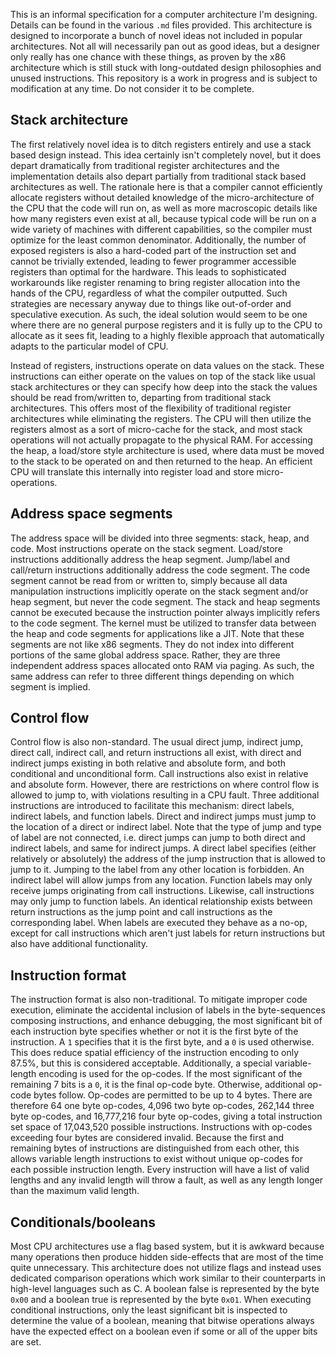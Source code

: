This is an informal specification for a computer architecture I'm designing. Details can be found in the various `.md` files provided. This architecture is designed to incorporate a bunch of novel ideas not included in popular architectures. Not all will necessarily pan out as good ideas, but a designer only really has one chance with these things, as proven by the x86 architecture which is still stuck with long-outdated design philosophies and unused instructions. This repository is a work in progress and is subject to modification at any time. Do not consider it to be complete.

## Stack architecture

The first relatively novel idea is to ditch registers entirely and use a stack based design instead. This idea certainly isn't completely novel, but it does depart dramatically from traditional register architectures and the implementation details also depart partially from traditional stack based architectures as well. The rationale here is that a compiler cannot efficiently allocate registers without detailed knowledge of the micro-architecture of the CPU that the code will run on, as well as more macroscopic details like how many registers even exist at all, because typical code will be run on a wide variety of machines with different capabilities, so the compiler must optimize for the least common denominator. Additionally, the number of exposed registers is also a hard-coded part of the instruction set and cannot be trivially extended, leading to fewer programmer accessible registers than optimal for the hardware. This leads to sophisticated workarounds like register renaming to bring register allocation into the hands of the CPU, regardless of what the compiler outputted. Such strategies are necessary anyway due to things like out-of-order and speculative execution. As such, the ideal solution would seem to be one where there are no general purpose registers and it is fully up to the CPU to allocate as it sees fit, leading to a highly flexible approach that automatically adapts to the particular model of CPU.

Instead of registers, instructions operate on data values on the stack. These instructions can either operate on the values on top of the stack like usual stack architectures or they can specify how deep into the stack the values should be read from/written to, departing from traditional stack architectures. This offers most of the flexibility of traditional register architectures while eliminating the registers. The CPU will then utilize the registers almost as a sort of micro-cache for the stack, and most stack operations will not actually propagate to the physical RAM. For accessing the heap, a load/store style architecture is used, where data must be moved to the stack to be operated on and then returned to the heap. An efficient CPU will translate this internally into register load and store micro-operations.

## Address space segments

The address space will be divided into three segments: stack, heap, and code. Most instructions operate on the stack segment. Load/store instructions additionally address the heap segment. Jump/label and call/return instructions additionally address the code segment. The code segment cannot be read from or written to, simply because all data manipulation instructions implicitly operate on the stack segment and/or heap segment, but never the code segment. The stack and heap segments cannot be executed because the instruction pointer always implicitly refers to the code segment. The kernel must be utilized to transfer data between the heap and code segments for applications like a JIT. Note that these segments are not like x86 segments. They do not index into different portions of the same global address space. Rather, they are three independent address spaces allocated onto RAM via paging. As such, the same address can refer to three different things depending on which segment is implied.

## Control flow

Control flow is also non-standard. The usual direct jump, indirect jump, direct call, indirect call, and return instructions all exist, with direct and indirect jumps existing in both relative and absolute form, and both conditional and unconditional form. Call instructions also exist in relative and absolute form. However, there are restrictions on where control flow is allowed to jump to, with violations resulting in a CPU fault. Three additional instructions are introduced to facilitate this mechanism: direct labels, indirect labels, and function labels. Direct and indirect jumps must jump to the location of a direct or indirect label. Note that the type of jump and type of label are not connected, i.e. direct jumps can jump to both direct and indirect labels, and same for indirect jumps. A direct label specifies (either relatively or absolutely) the address of the jump instruction that is allowed to jump to it. Jumping to the label from any other location is forbidden. An indirect label will allow jumps from any location. Function labels may only receive jumps originating from call instructions. Likewise, call instructions may only jump to function labels. An identical relationship exists between return instructions as the jump point and call instructions as the corresponding label. When labels are executed they behave as a no-op, except for call instructions which aren't just labels for return instructions but also have additional functionality.

## Instruction format

The instruction format is also non-traditional. To mitigate improper code execution, eliminate the accidental inclusion of labels in the byte-sequences composing instructions, and enhance debugging, the most significant bit of each instruction byte specifies whether or not it is the first byte of the instruction. A `1` specifies that it is the first byte, and a `0` is used otherwise. This does reduce spatial efficiency of the instruction encoding to only 87.5%, but this is considered acceptable. Additionally, a special variable-length encoding is used for the op-codes. If the most significant of the remaining 7 bits is a `0`, it is the final op-code byte. Otherwise, additional op-code bytes follow. Op-codes are permitted to be up to 4 bytes. There are therefore 64 one byte op-codes, 4,096 two byte op-codes, 262,144 three byte op-codes, and 16,777,216 four byte op-codes, giving a total instruction set space of 17,043,520 possible instructions. Instructions with op-codes exceeding four bytes are considered invalid. Because the first and remaining bytes of instructions are distinguished from each other, this allows variable length instructions to exist without unique op-codes for each possible instruction length. Every instruction will have a list of valid lengths and any invalid length will throw a fault, as well as any length longer than the maximum valid length.

## Conditionals/booleans

Most CPU architectures use a flag based system, but it is awkward because many operations then produce hidden side-effects that are most of the time quite unnecessary. This architecture does not utilize flags and instead uses dedicated comparison operations which work similar to their counterparts in high-level languages such as C. A boolean false is represented by the byte `0x00` and a boolean true is represented by the byte `0x01`. When executing conditional instructions, only the least significant bit is inspected to determine the value of a boolean, meaning that bitwise operations always have the expected effect on a boolean even if some or all of the upper bits are set.

